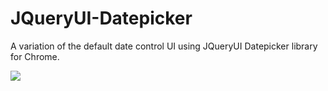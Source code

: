 # JQueryUI-Datepicker
A variation of the default date control UI using JQueryUI Datepicker library for Chrome.

<img src="https://prnt.sc/jsrrxq"></img>
